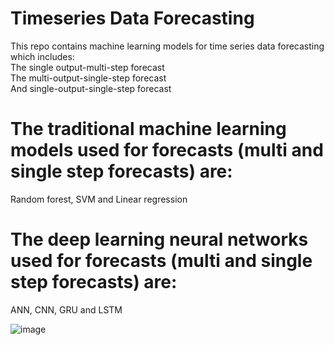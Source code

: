 # Timeseries Data Forecasting
This repo contains machine learning models for time series data forecasting which includes:  
The single output-multi-step forecast  
The multi-output-single-step forecast  
And single-output-single-step forecast    

# The traditional machine learning models used for forecasts (multi and single step forecasts) are:   
Random forest, SVM and Linear regression    

# The deep learning neural networks used for forecasts (multi and single step forecasts) are:  
ANN, CNN, GRU and LSTM

![image](https://github.com/Ogunfool/Timeseries-Data-Analysis-and-Forecasting/assets/92188038/dd109ece-bba9-4df9-a3b7-f829ac63b9de)
